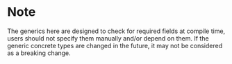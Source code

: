 # Note

The generics here are designed to check for required fields at compile time, users should not specify them manually and/or depend on them. If the generic concrete types are changed in the future, it may not be considered as a breaking change.

